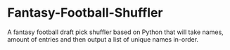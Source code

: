 # Fantasy-Football-Shuffler
A fantasy football draft pick shuffler based on Python that will take names, amount of entries and then output a list of unique names in-order.
